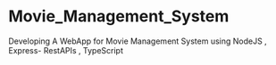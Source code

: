 # Movie_Management_System
Developing A WebApp for Movie Management System using NodeJS , Express- RestAPIs , TypeScript 
